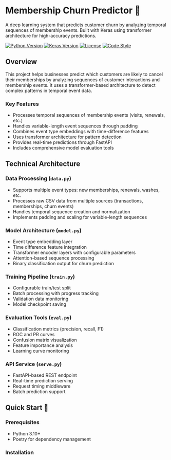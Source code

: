 # Membership Churn Predictor 🎯

A deep learning system that predicts customer churn by analyzing temporal sequences of membership events. Built with Keras using transformer architecture for high-accuracy predictions.

[![Python Version](https://img.shields.io/badge/python-3.10%2B-blue)](https://www.python.org/downloads/)
[![Keras Version](https://img.shields.io/badge/keras-3.0%2B-red)](https://keras.io/)
[![License](https://img.shields.io/badge/license-MIT-green)](LICENSE)
[![Code Style](https://img.shields.io/badge/code%20style-black-black)](https://github.com/psf/black)

## Overview

This project helps businesses predict which customers are likely to cancel their memberships by analyzing sequences of customer interactions and membership events. It uses a transformer-based architecture to detect complex patterns in temporal event data.

### Key Features
- Processes temporal sequences of membership events (visits, renewals, etc.)
- Handles variable-length event sequences through padding
- Combines event type embeddings with time-difference features
- Uses transformer architecture for pattern detection
- Provides real-time predictions through FastAPI
- Includes comprehensive model evaluation tools

## Technical Architecture

### Data Processing (`data.py`)
- Supports multiple event types: new memberships, renewals, washes, etc.
- Processes raw CSV data from multiple sources (transactions, memberships, churn events)
- Handles temporal sequence creation and normalization
- Implements padding and scaling for variable-length sequences

### Model Architecture (`model.py`)
- Event type embedding layer
- Time difference feature integration
- Transformer encoder layers with configurable parameters
- Attention-based sequence processing
- Binary classification output for churn prediction

### Training Pipeline (`train.py`)
- Configurable train/test split
- Batch processing with progress tracking
- Validation data monitoring
- Model checkpoint saving

### Evaluation Tools (`eval.py`)
- Classification metrics (precision, recall, F1)
- ROC and PR curves
- Confusion matrix visualization
- Feature importance analysis
- Learning curve monitoring

### API Service (`serve.py`)
- FastAPI-based REST endpoint
- Real-time prediction serving
- Request timing middleware
- Batch prediction support

## Quick Start 🚀

### Prerequisites
- Python 3.10+
- Poetry for dependency management

### Installation
